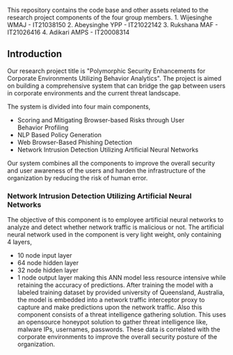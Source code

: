 This repository contains the code base and other assets related to the research project components of the four group members.
	1. Wijesinghe WMAJ - IT21038150
	2. Abeysinghe YPP - IT21022142
	3. Rukshana MAF - IT21026416
	4. Adikari AMPS - IT20008314

## Introduction
Our research project title is "Polymorphic Security Enhancements for Corporate Environments Utilizing Behavior Analytics". The project is aimed on building a comprehensive system that can bridge the gap between users in corporate environments and the current threat landscape.

The system is divided into four main components, 
* Scoring and Mitigating Browser-based Risks through User Behavior Profiling​​
* NLP Based Policy Generation​​
* Web Browser-Based Phishing Detection​
* Network Intrusion Detection Utilizing Artificial Neural Networks​

Our system combines all the components to improve the overall security and user awareness of the users and harden the infrastructure of the organization by reducing the risk of human error.

###  Network Intrusion Detection Utilizing Artificial Neural Networks
The objective of this component is to employee artificial neural networks to analyze and detect whether network traffic is malicious or not. The artificial neural network used in the component is very light weight, only containing 4 layers,
* 10 node input layer
* 64 node hidden layer
* 32 node hidden layer
* 1 node output layer
making this ANN model less resource intensive while retaining the accuracy of predictions. After training the model with a labeled training dataset by provided university of Queensland, Australia, the model is embedded into a network traffic interceptor proxy to capture and make predictions upon the network traffic. Also this component consists of a threat intelligence gathering solution. This uses an opensource honeypot solution to gather threat intelligence like, malware IPs, usernames, passwords. These data is correlated with the corporate environments to improve the overall security posture of the organization.
